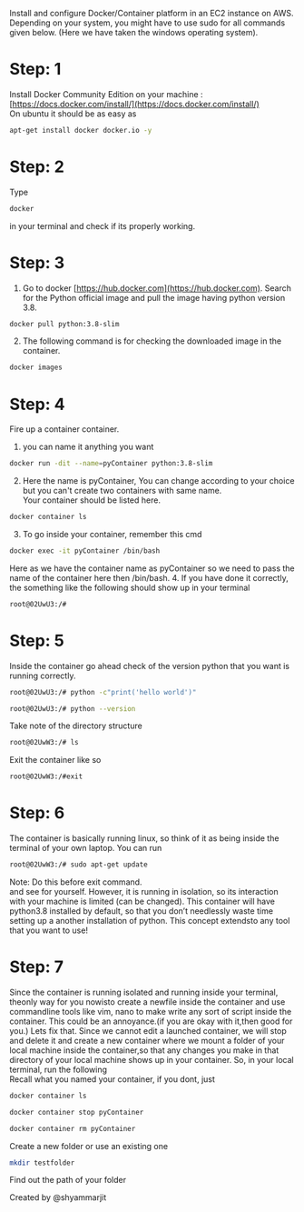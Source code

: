 Install and configure Docker/Container platform in an EC2 instance on AWS. Depending on your system, you might have to use sudo for all commands given below. (Here we have taken the windows operating system).<br/>
# Step: 1
Install Docker Community Edition on your machine : [https://docs.docker.com/install/](https://docs.docker.com/install/)<br/>
On ubuntu it should be as easy as
```sh
apt-get install docker docker.io -y 
```
# Step: 2
Type 
```sh
docker
```
in your terminal and check if its properly working.
# Step: 3
1. Go to docker [https://hub.docker.com](https://hub.docker.com). Search for the Python official image and pull the image having python version 3.8. 
```sh
docker pull python:3.8-slim
```
2. The following command is for checking the downloaded image in the container.
```sh
docker images
```
# Step: 4
Fire up a container container. 
1. you can name it anything you want 
```sh
docker run -dit --name=pyContainer python:3.8-slim
```
2. Here the name is pyContainer, You can change according to your choice but you can't create two containers with same name.<br/>
Your container should be listed here.<br/>
```sh
docker container ls
```
3. To go inside your container, remember this cmd
```sh
docker exec -it pyContainer /bin/bash
```
Here as we have the container name as pyContainer so we need to pass the name of the container here then /bin/bash.
4. If you have done it correctly, the something like the following should show up in
your terminal
```sh
root@02UwU3:/#
```
# Step: 5
Inside the container go ahead check of the version python that you want is running correctly.
```sh
root@02UwU3:/# python -c"print('hello world')"
```
```sh
root@02UwU3:/# python --version
```
Take note of the directory structure
```sh
root@02UwW3:/# ls
```
Exit the container like so
```sh
root@02UwW3:/#exit
```
# Step: 6
The container is basically running linux, so think of it as being inside the terminal of your own laptop. You can run
```sh
root@02UwW3:/# sudo apt-get update
```
Note: Do this before exit command.<br/>
and see for yourself. However, it is running in isolation, so its interaction with your machine is limited (can be changed). This container will have python3.8 installed by default, so that you don’t needlessly waste time setting up a another installation of python. This concept extendsto any tool that you want to use!
# Step: 7
Since the container is running isolated and running inside your terminal, theonly way for you nowisto create a newfile inside the container and use commandline tools like vim, nano to make write any sort of script inside the container. This could be an annoyance.(if you are okay with it,then good for you.) Lets fix that.
Since we cannot edit a launched container, we will stop and delete it and create a new container where we mount a folder of your local machine inside the container,so that any changes you make in that directory of your local machine shows up in your container. So, in your local terminal, run the following<br/>
Recall what you named your container, if you dont, just 
```sh
docker container ls
```
```sh
docker container stop pyContainer
```
```sh
docker container rm pyContainer
```
Create a new folder or use an existing one
```sh
mkdir testfolder
```
Find out the path of your folder








Created by @shyammarjit


